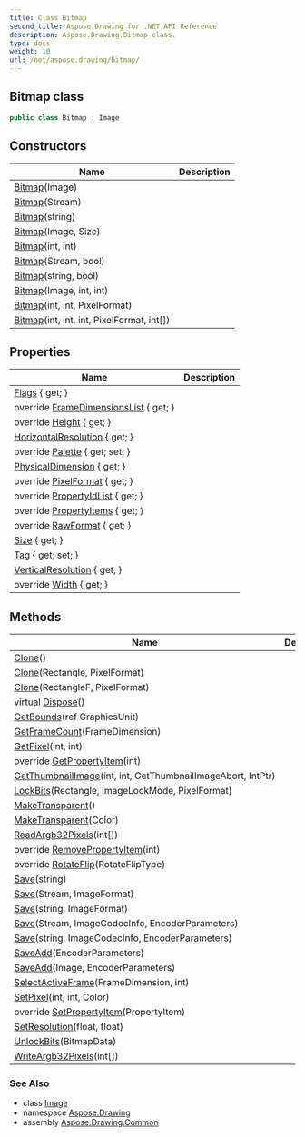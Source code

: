 ```yaml
---
title: Class Bitmap
second_title: Aspose.Drawing for .NET API Reference
description: Aspose.Drawing.Bitmap class. 
type: docs
weight: 10
url: /net/aspose.drawing/bitmap/
---
```

## Bitmap class

```csharp
public class Bitmap : Image
```

## Constructors

| Name | Description |
| --- | --- |
| [Bitmap](bitmap/#constructor)(Image) |  |
| [Bitmap](bitmap/#constructor_6)(Stream) |  |
| [Bitmap](bitmap/#constructor_8)(string) |  |
| [Bitmap](bitmap/#constructor_1)(Image, Size) |  |
| [Bitmap](bitmap/#constructor_3)(int, int) |  |
| [Bitmap](bitmap/#constructor_7)(Stream, bool) |  |
| [Bitmap](bitmap/#constructor_9)(string, bool) |  |
| [Bitmap](bitmap/#constructor_2)(Image, int, int) |  |
| [Bitmap](bitmap/#constructor_4)(int, int, PixelFormat) |  |
| [Bitmap](bitmap/#constructor_5)(int, int, int, PixelFormat, int[]) |  |

## Properties

| Name | Description |
| --- | --- |
| [Flags](../../aspose.drawing/image/flags/) { get; } |  |
| override [FrameDimensionsList](../../aspose.drawing/bitmap/framedimensionslist/) { get; } |  |
| override [Height](../../aspose.drawing/bitmap/height/) { get; } |  |
| [HorizontalResolution](../../aspose.drawing/image/horizontalresolution/) { get; } |  |
| override [Palette](../../aspose.drawing/bitmap/palette/) { get; set; } |  |
| [PhysicalDimension](../../aspose.drawing/image/physicaldimension/) { get; } |  |
| override [PixelFormat](../../aspose.drawing/bitmap/pixelformat/) { get; } |  |
| override [PropertyIdList](../../aspose.drawing/bitmap/propertyidlist/) { get; } |  |
| override [PropertyItems](../../aspose.drawing/bitmap/propertyitems/) { get; } |  |
| override [RawFormat](../../aspose.drawing/bitmap/rawformat/) { get; } |  |
| [Size](../../aspose.drawing/image/size/) { get; } |  |
| [Tag](../../aspose.drawing/image/tag/) { get; set; } |  |
| [VerticalResolution](../../aspose.drawing/image/verticalresolution/) { get; } |  |
| override [Width](../../aspose.drawing/bitmap/width/) { get; } |  |

## Methods

| Name | Description |
| --- | --- |
| [Clone](../../aspose.drawing/image/clone/)() |  |
| [Clone](../../aspose.drawing/bitmap/clone/#clone)(Rectangle, PixelFormat) |  |
| [Clone](../../aspose.drawing/bitmap/clone/#clone_1)(RectangleF, PixelFormat) |  |
| virtual [Dispose](../../aspose.drawing/image/dispose/)() |  |
| [GetBounds](../../aspose.drawing/image/getbounds/)(ref GraphicsUnit) |  |
| [GetFrameCount](../../aspose.drawing/image/getframecount/)(FrameDimension) |  |
| [GetPixel](../../aspose.drawing/bitmap/getpixel/)(int, int) |  |
| override [GetPropertyItem](../../aspose.drawing/bitmap/getpropertyitem/)(int) |  |
| [GetThumbnailImage](../../aspose.drawing/image/getthumbnailimage/)(int, int, GetThumbnailImageAbort, IntPtr) |  |
| [LockBits](../../aspose.drawing/bitmap/lockbits/)(Rectangle, ImageLockMode, PixelFormat) |  |
| [MakeTransparent](../../aspose.drawing/bitmap/maketransparent/#maketransparent)() |  |
| [MakeTransparent](../../aspose.drawing/bitmap/maketransparent/#maketransparent_1)(Color) |  |
| [ReadArgb32Pixels](../../aspose.drawing/bitmap/readargb32pixels/)(int[]) |  |
| override [RemovePropertyItem](../../aspose.drawing/bitmap/removepropertyitem/)(int) |  |
| override [RotateFlip](../../aspose.drawing/bitmap/rotateflip/)(RotateFlipType) |  |
| [Save](../../aspose.drawing/image/save/)(string) |  |
| [Save](../../aspose.drawing/image/save/)(Stream, ImageFormat) |  |
| [Save](../../aspose.drawing/image/save/)(string, ImageFormat) |  |
| [Save](../../aspose.drawing/image/save/)(Stream, ImageCodecInfo, EncoderParameters) |  |
| [Save](../../aspose.drawing/image/save/)(string, ImageCodecInfo, EncoderParameters) |  |
| [SaveAdd](../../aspose.drawing/image/saveadd/)(EncoderParameters) |  |
| [SaveAdd](../../aspose.drawing/image/saveadd/)(Image, EncoderParameters) |  |
| [SelectActiveFrame](../../aspose.drawing/image/selectactiveframe/)(FrameDimension, int) |  |
| [SetPixel](../../aspose.drawing/bitmap/setpixel/)(int, int, Color) |  |
| override [SetPropertyItem](../../aspose.drawing/bitmap/setpropertyitem/)(PropertyItem) |  |
| [SetResolution](../../aspose.drawing/bitmap/setresolution/)(float, float) |  |
| [UnlockBits](../../aspose.drawing/bitmap/unlockbits/)(BitmapData) |  |
| [WriteArgb32Pixels](../../aspose.drawing/bitmap/writeargb32pixels/)(int[]) |  |

### See Also

* class [Image](../image/)
* namespace [Aspose.Drawing](../../aspose.drawing/)
* assembly [Aspose.Drawing.Common](../../)


